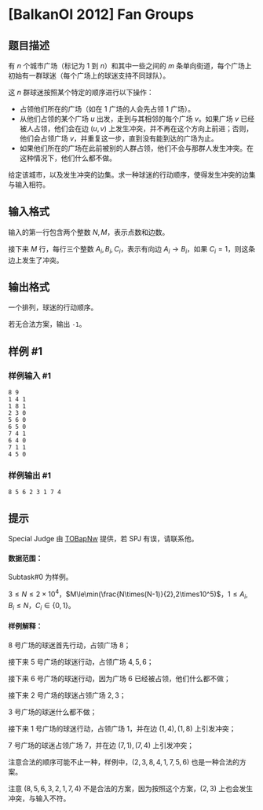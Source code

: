 # [BalkanOI 2012] Fan Groups

## 题目描述

有 $n$ 个城市广场（标记为 $1$ 到 $n$）和其中一些之间的 $m$ 条单向街道，每个广场上初始有一群球迷（每个广场上的球迷支持不同球队）。

这 $n$ 群球迷按照某个特定的顺序进行以下操作：

- 占领他们所在的广场（如在 $1$ 广场的人会先占领 $1$ 广场）。
- 从他们占领的某个广场 $u$ 出发，走到与其相邻的每个广场 $v$。如果广场 $v$ 已经被人占领，他们会在边 $(u,v)$ 上发生冲突，并不再在这个方向上前进；否则，他们会占领广场 $v$，并重复这一步，直到没有能到达的广场为止。
- 如果他们所在的广场在此前被别的人群占领，他们不会与那群人发生冲突。在这种情况下，他们什么都不做。

给定该城市，以及发生冲突的边集。求一种球迷的行动顺序，使得发生冲突的边集与输入相符。

## 输入格式


输入的第一行包含两个整数 $N,M$，表示点数和边数。

接下来 $M$ 行，每行三个整数 $A_i,B_i,C_i$，表示有向边 $A_i\rightarrow B_i$，如果 $C_i=1$，则这条边上发生了冲突。


## 输出格式

一个排列，球迷的行动顺序。

若无合法方案，输出 `-1`。

## 样例 #1

### 样例输入 #1
```
8 9
1 4 1
1 8 1
2 3 0
5 6 0
6 5 0
7 4 1
6 4 0
7 1 1
4 5 0
```

### 样例输出 #1

```
8 5 6 2 3 1 7 4
```

## 提示

Special Judge 由 [TOBapNw](https://www.luogu.com.cn/user/185864) 提供，若 SPJ 有误，请联系他。

#### 数据范围：
Subtask#0 为样例。

$3\le N\le 2\times10^4$，$M\le\min(\frac{N\times(N-1)}{2},2\times10^5)$，$1\le A_i,B_i\le N$，$C_i\in\{0,1\}$。


#### 样例解释：

$8$ 号广场的球迷首先行动，占领广场 $8$；

接下来 $5$ 号广场的球迷行动，占领广场 $4,5,6$；

接下来 $6$ 号广场的球迷行动，因为广场 $6$ 已经被占领，他们什么都不做；

接下来 $2$ 号广场的球迷占领广场 $2,3$；

$3$ 号广场的球迷什么都不做；

接下来 $1$ 号广场的球迷行动，占领广场 $1$，并在边 $(1,4),(1,8)$ 上引发冲突；

$7$ 号广场的球迷占领广场 $7$，并在边 $(7,1),(7,4)$ 上引发冲突；

注意合法的顺序可能不止一种，样例中，$(2,3,8,4,1,7,5,6)$ 也是一种合法的方案。

注意 $(8,5,6,3,2,1,7,4)$ 不是合法的方案，因为按照这个方案，$(2,3)$ 上也会发生冲突，与输入不符。
